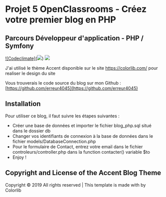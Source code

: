 # Projet 5 OpenClassrooms - Créez votre premier blog en PHP 
## Parcours Développeur d'application - PHP / Symfony

[![Codeclimate](<a href="https://codeclimate.com/github/erreur4045/blogphp/maintainability"><img src="https://api.codeclimate.com/v1/badges/61aa16266a4b72f4ad57/maintainability" /></a>)](https://codeclimate.com/github/erreur4045/blogphp)
<a href="https://codeclimate.com/github/erreur4045/blogphp/maintainability"><img src="https://api.codeclimate.com/v1/badges/61aa16266a4b72f4ad57/maintainability" /></a>

J'ai utilisé le thème Accent disponible sur le site https://colorlib.com/ pour realiser le design du site

Vous trouverais le code source du blog sur mon Github : [https://github.com/erreur4045](https://github.com/erreur4045)

## Installation

Pour utiliser ce blog, il faut suivre les étapes suivantes :
* Créer une base de données et importer le fichier blog_php.sql situé dans le dossier db
* Changer vos identifiants de connexion à la base de données dans le fichier models/DatabaseConnection.php
* Pour le formulaire de Contact, entrez votre email dans le fichier controleurs/controller.php dans la function contacter() variable $to
* Enjoy !

## Copyright and License of the Accent Blog Theme

Copyright © 2019 All rights reserved | This template is made with by Colorlib 